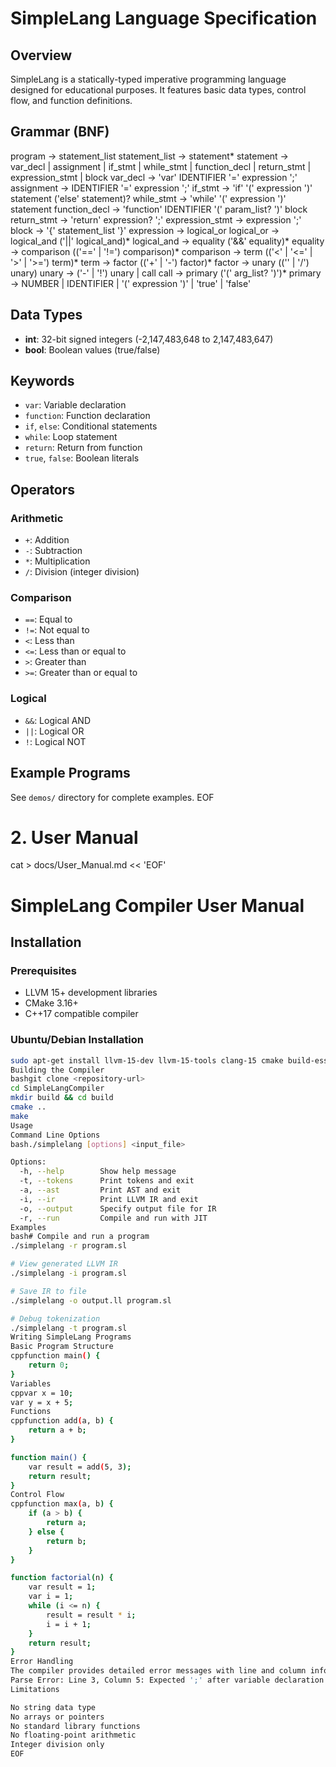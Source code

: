 # SimpleLang Language Specification

## Overview
SimpleLang is a statically-typed imperative programming language designed for educational purposes. It features basic data types, control flow, and function definitions.

## Grammar (BNF)
program         → statement_list
statement_list  → statement*
statement       → var_decl | assignment | if_stmt | while_stmt | function_decl | return_stmt | expression_stmt | block
var_decl        → 'var' IDENTIFIER '=' expression ';'
assignment      → IDENTIFIER '=' expression ';'
if_stmt         → 'if' '(' expression ')' statement ('else' statement)?
while_stmt      → 'while' '(' expression ')' statement
function_decl   → 'function' IDENTIFIER '(' param_list? ')' block
return_stmt     → 'return' expression? ';'
expression_stmt → expression ';'
block           → '{' statement_list '}'
expression      → logical_or
logical_or      → logical_and ('||' logical_and)*
logical_and     → equality ('&&' equality)*
equality        → comparison (('==' | '!=') comparison)*
comparison      → term (('<' | '<=' | '>' | '>=') term)*
term            → factor (('+' | '-') factor)*
factor          → unary (('' | '/') unary)
unary           → ('-' | '!') unary | call
call            → primary ('(' arg_list? ')')*
primary         → NUMBER | IDENTIFIER | '(' expression ')' | 'true' | 'false'

## Data Types
- **int**: 32-bit signed integers (-2,147,483,648 to 2,147,483,647)
- **bool**: Boolean values (true/false)

## Keywords
- `var`: Variable declaration
- `function`: Function declaration
- `if`, `else`: Conditional statements
- `while`: Loop statement
- `return`: Return from function
- `true`, `false`: Boolean literals

## Operators
### Arithmetic
- `+`: Addition
- `-`: Subtraction
- `*`: Multiplication
- `/`: Division (integer division)

### Comparison
- `==`: Equal to
- `!=`: Not equal to
- `<`: Less than
- `<=`: Less than or equal to
- `>`: Greater than
- `>=`: Greater than or equal to

### Logical
- `&&`: Logical AND
- `||`: Logical OR
- `!`: Logical NOT

## Example Programs
See `demos/` directory for complete examples.
EOF

# 2. User Manual
cat > docs/User_Manual.md << 'EOF'
# SimpleLang Compiler User Manual

## Installation

### Prerequisites
- LLVM 15+ development libraries
- CMake 3.16+
- C++17 compatible compiler

### Ubuntu/Debian Installation
```bash
sudo apt-get install llvm-15-dev llvm-15-tools clang-15 cmake build-essential
Building the Compiler
bashgit clone <repository-url>
cd SimpleLangCompiler
mkdir build && cd build
cmake ..
make
Usage
Command Line Options
bash./simplelang [options] <input_file>

Options:
  -h, --help        Show help message
  -t, --tokens      Print tokens and exit
  -a, --ast         Print AST and exit  
  -i, --ir          Print LLVM IR and exit
  -o, --output      Specify output file for IR
  -r, --run         Compile and run with JIT
Examples
bash# Compile and run a program
./simplelang -r program.sl

# View generated LLVM IR
./simplelang -i program.sl

# Save IR to file
./simplelang -o output.ll program.sl

# Debug tokenization
./simplelang -t program.sl
Writing SimpleLang Programs
Basic Program Structure
cppfunction main() {
    return 0;
}
Variables
cppvar x = 10;
var y = x + 5;
Functions
cppfunction add(a, b) {
    return a + b;
}

function main() {
    var result = add(5, 3);
    return result;
}
Control Flow
cppfunction max(a, b) {
    if (a > b) {
        return a;
    } else {
        return b;
    }
}

function factorial(n) {
    var result = 1;
    var i = 1;
    while (i <= n) {
        result = result * i;
        i = i + 1;
    }
    return result;
}
Error Handling
The compiler provides detailed error messages with line and column information:
Parse Error: Line 3, Column 5: Expected ';' after variable declaration. Got 'x'
Limitations

No string data type
No arrays or pointers
No standard library functions
No floating-point arithmetic
Integer division only
EOF